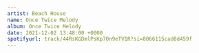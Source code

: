 ```yaml
---
artist: Beach House
name: Once Twice Melody
album: Once Twice Melody
date: 2021-12-02 13:48:00 +0000
spotifyurl: track/44RsKGDmlPsKp7On9eTV1R?si=8066115cad8d459f
---
```

